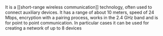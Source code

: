 It is a [[short-range wireless communication]] technology, often used to connect auxiliary devices. It has a range of about 10 meters, speed of 24 Mbps, encryption with a pairing process, works in the 2.4 GHz band and is for point to point communication.
In particular cases it can be used for creating a network of up to 8 devices